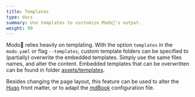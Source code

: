 ```yaml
---
title: Templates
type: docs
summary: Use templates to customize Modo🧯's output.
weight: 90
---
```


Modo🧯 relies heavily on templating.
With the option `templates` in the `modo.yaml` or flag `--templates`, custom template folders can be specified to (partially) overwrite the embedded templates.
Simply use the same files names, and alter the content.
Embedded templates that can be overwritten can be found in folder [assets/templates](https://github.com/mlange-42/modo/tree/main/assets/templates).

Besides changing the page layout, this feature can be used to alter the [Hugo](../formats#hugo) front matter, or to adapt the [mdBook](../formats#mdbook) configuration file.
